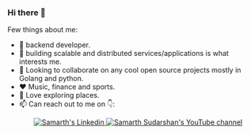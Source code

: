 ### Hi there 👋

Few things about me:

- 🔭 backend developer.
- 🌱 building scalable and distributed services/applications is what interests me. 
- 👯 Looking to collaborate on any cool open source projects mostly in Golang and python.
- :hearts: Music, finance and sports.
- :climbing: Love exploring places.
- 📫 Can reach out to me on 👇: 
  <p align="center">
  <a href="https://www.linkedin.com/in/samarth-aasoori-4885b7153/">
    <img src="https://img.shields.io/badge/LinkedIn-blue?style=for-the-badge&logo=linkedin&color=blue" alt="Samarth's Linkedin"/>
  </a>
  <a href="https://www.youtube.com/channel/UCJHwJHJ193pqUbpdN5LOI1g">
    <img src="https://img.shields.io/badge/YouTube-red?style=for-the-badge&logo=youtube&logoColor=white" alt="Samarth Sudarshan's YouTube channel"/>
  </p>


